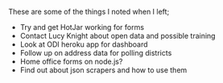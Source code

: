 These are some of the things I noted when I left;

* Try and get HotJar working for forms
* Contact Lucy Knight about open data and possible training
* Look at ODI heroku app for dashboard
* Follow up on address data for polling districts
* Home office forms on node.js?
* Find out about json scrapers and how to use them
